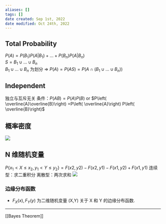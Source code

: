 ```yaml
---
aliases: []
tags: []
date created: Sep 1st, 2022
date modified: Oct 24th, 2022
---
```

## Total Probability
$P\left( A\right) =P\left( B_{1}\right) P\left( A| B_{1}\right) +\ldots +P\left( B_{n}\right) P\left( A| B_{n}\right)$  
$S=B_{1}\cup \ldots \cup B_{n}$  
$B_{1}\cup \ldots \cup B_{n}$   为划分
=>
$P\left( A\right) =P\left( AS\right) =P\left( A\cap \left( B_{1}\cup \ldots \cup B_{n}\right) \right)$

## Independent
独立与互斥无关
条件：$P\left( AB\right) =P\left( A\right) P\left( B\right)$ or $P\left( \overline{A}\overline{B}\right) =P\left( \overline{A}\right) P\left( \overline{B}\right)$

## 概率密度
![](https://img.ynchen.me/2022/10/3b3fdcccba4b038c99056c908130e7dc.webp)

## N 维随机变量
$P\{x_{1} < X \leq x_{2}, y_{1} < Y \leq y_{2}\} =  F(x2,y2)-F(x2,y1)-F(x1,y2)+F(x1,y1)$ 
连续型：求二重积分
离散型：两次求和
![](https://img.ynchen.me/2022/10/94cf83b310b1cf75235f5f80a5f5d52f.webp)

### 边缘分布函数
- $F_{X}(x), F_{Y}(y)$ 为二维随机变量 (X,Y) 关于 X 和 Y 的边缘分布函数.
___

[[Bayes Theorem]]